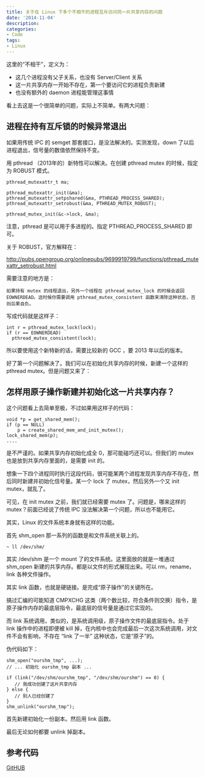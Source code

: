 ```yaml
---
title: 关于在 Linux 下多个不相干的进程互斥访问同一片共享内存的问题  
date: '2014-11-04'
description:
categories:
- Code
tags:
- Linux
---
```


这里的“不相干”，定义为：

 - 这几个进程没有父子关系，也没有 Server/Client 关系
 - 这一片共享内存一开始不存在，第一个要访问它的进程负责新建
 - 也没有额外的 daemon 进程能管理这事情

看上去这是一个很简单的问题，实际上不简单。有两大问题：

## 进程在持有互斥锁的时候异常退出 ##

如果用传统 IPC 的 semget 那套接口，是没法解决的。实测发现，down 了以后进程退出，信号量的数值依然保持不变。

用 pthread （2013年的）新特性可以解决。在创建 pthread mutex 的时候，指定为  ROBUST 模式。

    pthread_mutexattr_t ma;
 
    pthread_mutexattr_init(&ma);
    pthread_mutexattr_setpshared(&ma, PTHREAD_PROCESS_SHARED);
    pthread_mutexattr_setrobust(&ma, PTHREAD_MUTEX_ROBUST);
  
    pthread_mutex_init(&c->lock, &ma);

注意，pthread 是可以用于多进程的。指定 PTHREAD_PROCESS_SHARED 即可。

关于 ROBUST，官方解释在：

http://pubs.opengroup.org/onlinepubs/9699919799/functions/pthread_mutexattr_setrobust.html

需要注意的地方是：

    如果持有 mutex 的线程退出，另外一个线程在 pthread_mutex_lock 的时候会返回 EOWNERDEAD。这时候你需要调用 pthread_mutex_consistent 函数来清除这种状态，否则后果自负。

写成代码就是这样子：

    int r = pthread_mutex_lock(lock);
    if (r == EOWNERDEAD)
      pthread_mutex_consistent(lock);

所以要使用这个新特新的话，需要比较新的 GCC ，要 2013 年以后的版本。

好了第一个问题解决了。我们可以在初始化共享内存的时候，新建一个这样的 pthread mutex。但是问题又来了：

## 怎样用原子操作新建并初始化这一片共享内存？ ##

这个问题看上去简单至极，不过如果用这样子的代码：

    void *p = get_shared_mem();
    if (p == NULL)
        p = create_shared_mem_and_init_mutex();
    lock_shared_mem(p);
    ....

是不严谨的。如果共享内存初始化成全 0，那可能碰巧还可以。但我们的 mutex 也是放到共享内存里面的，是需要 init 的。

想象一下四个进程同时执行这段代码，很可能某两个进程发现共享内存不存在，然后同时新建并初始化信号量。某一个 lock 了 mutex，然后另外一个又 init mutex，就乱了。

可见，在 init mutex 之前，我们就已经需要 mutex 了。问题是，哪来这样的 mutex？前面已经说了传统 IPC 没法解决第一个问题，所以也不能用它。

其实，Linux 的文件系统本身就有这样的功能。

首先 shm_open 那一系列的函数是和文件系统关联上的。

    ~ ll /dev/shm/

其实 /dev/shm 是一个 mount 了的文件系统。这里面放的就是一堆通过 shm_open 新建的共享内存。都是以文件的形式展现出来。可以 rm，rename，link 各种文件操作。

其实 link 函数，也就是硬链接。是完成“原子操作”的关键所在。

搞过汇编的可能知道 CMPXCHG 这类（两个数比较，符合条件则交换）指令，是原子操作内存的最底层指令，最底层的信号量是通过它实现的。

而 link 系统调用，类似的，是系统调用级，原子操作文件的最底层指令。处于 link 操作中的进程即便被 kill 掉，在内核中也会完成最后一次这次系统调用，对文件不会有影响，不存在 “link 了一半” 这种状态，它是“原子”的。

伪代码如下：

    shm_open("ourshm_tmp", ...);
    // ... 初始化 ourshm_tmp 副本 ...

    if (link("/dev/shm/ourshm_tmp", "/dev/shm/ourshm") == 0) {
       // 我成功创建了这片共享内存
    } else {
       // 别人已经创建了
    }
    shm_unlink("ourshm_tmp");

首先新建初始化一份副本。然后用 link 函数。

最后无论如何都要 unlink 掉副本。

## 参考代码 ##

[GitHUB](https://github.com/K-B-Z/kbz-event)

